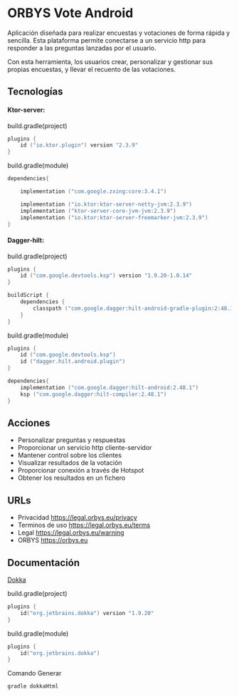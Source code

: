 # ORBYS Vote Android

Aplicación diseñada para realizar encuestas y votaciones de forma rápida y sencilla. Esta plataforma permite conectarse a un servicio http para responder a las preguntas lanzadas por el usuario.

Con esta herramienta, los usuarios crear, personalizar y gestionar sus propias encuestas, y llevar el recuento de las votaciones.


## Tecnologías

#### Ktor-server:

build.gradle(project)

```kotlin
plugins {
    id ("io.ktor.plugin") version "2.3.9"
}
```

build.gradle(module)

```kotlin
dependencies{

    implementation ("com.google.zxing:core:3.4.1")

    implementation ("io.ktor:ktor-server-netty-jvm:2.3.9")
    implementation ("ktor-server-core-jvm-jvm:2.3.9")
    implementation ("io.ktor:ktor-server-freemarker-jvm:2.3.9")
}
```

#### Dagger-hilt:

build.gradle(project)

```kotlin
plugins {
    id ("com.google.devtools.ksp") version "1.9.20-1.0.14"
}

buildScript {
    dependencies {
        classpath ("com.google.dagger:hilt-android-gradle-plugin:2:48.1")
    }
}

```

build.gradle(module)
```kotlin
plugins {
    id ("com.google.devtools.ksp")
    id ("dagger.hilt.android.plugin")
}

dependencies{
    implementation ("com.google.dagger:hilt-android:2.48.1")
    ksp ("com.google.dagger:hilt-compiler:2.48.1")
}
```

## Acciones

- Personalizar preguntas y respuestas
- Proporcionar un servicio http cliente-servidor
- Mantener control sobre los clientes
- Visualizar resultados de la votación
- Proporcionar conexión a través de Hotspot
- Obtener los resultados en un fichero


## URLs

- Privacidad https://legal.orbys.eu/privacy
- Terminos de uso https://legal.orbys.eu/terms
- Legal https://legal.orbys.eu/warning
- ORBYS https://orbys.eu
## Documentación

[Dokka](https://github.com/Kotlin/dokka)

build.gradle(project)
```Kotlin
plugins {
    id("org.jetbrains.dokka") version "1.9.20"
}
```

build.gradle(module)
```Kotlin
plugins {
    id("org.jetbrains.dokka")
}
```

Comando Generar
```
gradle dokkaHtml 
```
